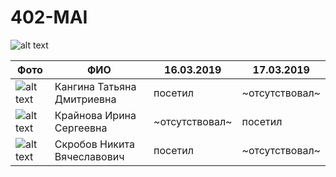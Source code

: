 # 402-MAI

![alt text](http://www.kremlinrus.ru/upload/iblock/dcd/Roksellanov-rinopitek.jpg)

Фото | ФИО | 16.03.2019 | 17.03.2019 
 --- | --- | --- | ---
![alt text](https://www.1zoom.ru/big2/546/316430-alexfas01.jpg) | Кангина Татьяна Дмитриевна | посетил | ~отсутствовал~ 
![alt text](https://look.com.ua/pic/201501/1152x864/look.com.ua-114810.jpg) | Крайнова Ирина Сергеевна | ~отсутствовал~ | посетил 
![alt text](https://get.pxhere.com/photo/nature-animal-cute-wildlife-wild-zoo-fur-mammal-monkey-fauna-primate-ape-gibbon-vertebrate-funny-macaque-old-world-monkey-langur-new-world-monkey-1026068.jpg) | Скробов Никита Вячеславович | посетил | ~отсутствовал~ 